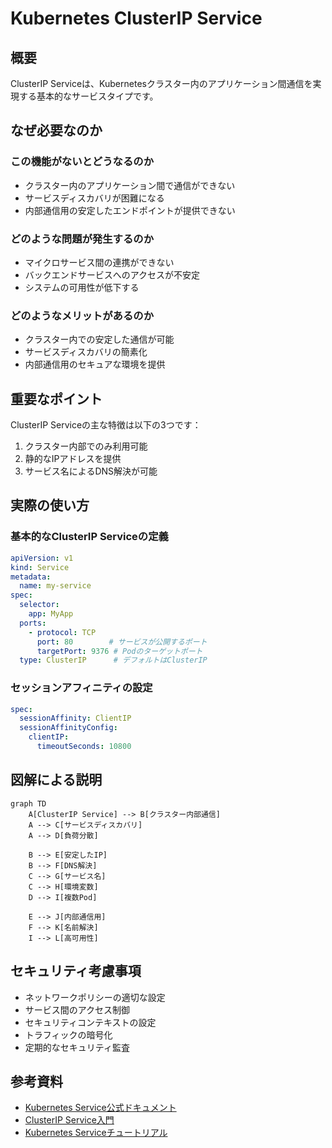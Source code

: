 # Kubernetes ClusterIP Service

## 概要
ClusterIP Serviceは、Kubernetesクラスター内のアプリケーション間通信を実現する基本的なサービスタイプです。

## なぜ必要なのか

### この機能がないとどうなるのか
- クラスター内のアプリケーション間で通信ができない
- サービスディスカバリが困難になる
- 内部通信用の安定したエンドポイントが提供できない

### どのような問題が発生するのか
- マイクロサービス間の連携ができない
- バックエンドサービスへのアクセスが不安定
- システムの可用性が低下する

### どのようなメリットがあるのか
- クラスター内での安定した通信が可能
- サービスディスカバリの簡素化
- 内部通信用のセキュアな環境を提供

## 重要なポイント

ClusterIP Serviceの主な特徴は以下の3つです：

1. クラスター内部でのみ利用可能
2. 静的なIPアドレスを提供
3. サービス名によるDNS解決が可能

## 実際の使い方

### 基本的なClusterIP Serviceの定義
```yaml
apiVersion: v1
kind: Service
metadata:
  name: my-service
spec:
  selector:
    app: MyApp
  ports:
    - protocol: TCP
      port: 80        # サービスが公開するポート
      targetPort: 9376 # Podのターゲットポート
  type: ClusterIP      # デフォルトはClusterIP
```

### セッションアフィニティの設定
```yaml
spec:
  sessionAffinity: ClientIP
  sessionAffinityConfig:
    clientIP:
      timeoutSeconds: 10800
```

## 図解による説明

```mermaid
graph TD
    A[ClusterIP Service] --> B[クラスター内部通信]
    A --> C[サービスディスカバリ]
    A --> D[負荷分散]
    
    B --> E[安定したIP]
    B --> F[DNS解決]
    C --> G[サービス名]
    C --> H[環境変数]
    D --> I[複数Pod]
    
    E --> J[内部通信用]
    F --> K[名前解決]
    I --> L[高可用性]
```

## セキュリティ考慮事項

- ネットワークポリシーの適切な設定
- サービス間のアクセス制御
- セキュリティコンテキストの設定
- トラフィックの暗号化
- 定期的なセキュリティ監査

## 参考資料

- [Kubernetes Service公式ドキュメント](https://kubernetes.io/docs/concepts/services-networking/service/)
- [ClusterIP Service入門](https://thenewstack.io/kubernetes-services-for-beginners/)
- [Kubernetes Serviceチュートリアル](https://www.youtube.com/watch?v=1oPHYtQnwz4)
